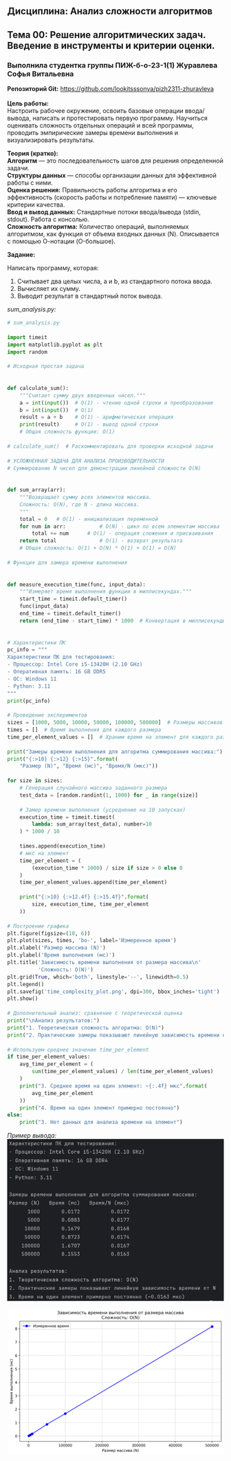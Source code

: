 ## **Дисциплина**: Анализ сложности алгоритмов
## Тема 00: Решение алгоритмических задач. Введение в инструменты и критерии оценки.
### Выполнила студентка группы ПИЖ-б-о-23-1(1) Журавлева Софья Витальевна 
**Репозиторий Git:** https://github.com/lookitsssonya/pizh2311-zhuravleva  <br></br>
**Цель работы:**   
Настроить рабочее окружение, освоить базовые операции ввода/вывода, написать и
протестировать первую программу. Научиться оценивать сложность отдельных операций и всей
программы, проводить эмпирические замеры времени выполнения и визуализировать результаты.   

**Теория (кратко):**   
**Алгоритм** — это последовательность шагов для решения определенной задачи.   
**Структуры данных** — способы организации данных для эффективной работы с ними.   
**Оценка решения:** Правильность работы алгоритма и его эффективность (скорость работы и
потребление памяти) — ключевые критерии качества.   
**Ввод и вывод данных:** Стандартные потоки ввода/вывода (stdin, stdout). Работа с консолью.   
**Сложность алгоритма:** Количество операций, выполняемых алгоритмом, как функция от объема
входных данных (N). Описывается с помощью О-нотации (O-большое).   

**Задание:**    

Написать программу, которая:
 1. Считывает два целых числа, a и b, из стандартного потока ввода.
 2. Вычисляет их сумму.
 3. Выводит результат в стандартный поток вывода.   

*sum_analysis.py:*
```python
# sum_analysis.py

import timeit
import matplotlib.pyplot as plt
import random

# Исходная простая задача


def calculate_sum():
    """Считает сумму двух введенных чисел."""
    a = int(input())  # O(1) - чтение одной строки и преобразование
    b = int(input())  # O(1)
    result = a + b    # O(1) - арифметическая операция
    print(result)     # O(1) - вывод одной строки
    # Общая сложность функции: O(1)

# calculate_sum()  # Раскомментировать для проверки исходной задачи

# УСЛОЖНЕННАЯ ЗАДАЧА ДЛЯ АНАЛИЗА ПРОИЗВОДИТЕЛЬНОСТИ
# Суммирование N чисел для демонстрации линейной сложности O(N)


def sum_array(arr):
    """Возвращает сумму всех элементов массива.
    Сложность: O(N), где N - длина массива.
    """
    total = 0   # O(1) - инициализация переменной
    for num in arr:           # O(N) - цикл по всем элементам массива
        total += num      # O(1) - операция сложения и присваивания
    return total              # O(1) - возврат результата
    # Общая сложность: O(1) + O(N) * O(1) + O(1) = O(N)

# Функция для замера времени выполнения


def measure_execution_time(func, input_data):
    """Измеряет время выполнения функции в миллисекундах."""
    start_time = timeit.default_timer()
    func(input_data)
    end_time = timeit.default_timer()
    return (end_time - start_time) * 1000  # Конвертация в миллисекунды


# Характеристики ПК
pc_info = """
Характеристики ПК для тестирования:
- Процессор: Intel Core i5-13420H (2.10 GHz)
- Оперативная память: 16 GB DDR5
- ОС: Windows 11
- Python: 3.11
"""
print(pc_info)

# Проведение экспериментов
sizes = [1000, 5000, 10000, 50000, 100000, 500000]  # Размеры массивов
times = []  # Время выполнения для каждого размера
time_per_element_values = []  # Храним время на элемент для каждого размера

print("Замеры времени выполнения для алгоритма суммирования массива:")
print("{:>10} {:>12} {:>15}".format(
    "Размер (N)", "Время (мс)", "Время/N (мкс)"))

for size in sizes:
    # Генерация случайного массива заданного размера
    test_data = [random.randint(1, 1000) for _ in range(size)]

    # Замер времени выполнения (усреднение на 10 запусках)
    execution_time = timeit.timeit(
        lambda: sum_array(test_data), number=10
    ) * 1000 / 10

    times.append(execution_time)
    # мкс на элемент
    time_per_element = (
        (execution_time * 1000) / size if size > 0 else 0
    )
    time_per_element_values.append(time_per_element)

    print("{:>10} {:>12.4f} {:>15.4f}".format(
        size, execution_time, time_per_element
    ))

# Построение графика
plt.figure(figsize=(10, 6))
plt.plot(sizes, times, 'bo-', label='Измеренное время')
plt.xlabel('Размер массива (N)')
plt.ylabel('Время выполнения (мс)')
plt.title('Зависимость времени выполнения от размера массива\n'
          'Сложность: O(N)')
plt.grid(True, which='both', linestyle='--', linewidth=0.5)
plt.legend()
plt.savefig('time_complexity_plot.png', dpi=300, bbox_inches='tight')
plt.show()

# Дополнительный анализ: сравнение с теоретической оценка
print("\nАнализ результатов:")
print("1. Теоретическая сложность алгоритма: O(N)")
print("2. Практические замеры показывают линейную зависимость времени от N")

# Используем среднее значение time_per_element
if time_per_element_values:
    avg_time_per_element = (
        sum(time_per_element_values) / len(time_per_element_values)
    )
    print("3. Среднее время на один элемент: ~{:.4f} мкс".format(
        avg_time_per_element
    ))
    print("4. Время на один элемент примерно постоянно")
else:
    print("3. Нет данных для анализа времени на элемент")

```
*Пример вывода:*  
<img src="/lab_00/out.png">  

<img src="/lab_00/time_complexity_plot.png">
